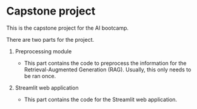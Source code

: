 # Capstone project

This is the capstone project for the AI bootcamp.

There are two parts for the project.

1. Preprocessing module

    - This part contains the code to preprocess the information for the 
    Retrieval-Augmented Generation (RAG). Usually, this only needs to 
    be ran once.

2. Streamlit web application

    - This part contains the code for the Streamlit web application. 
